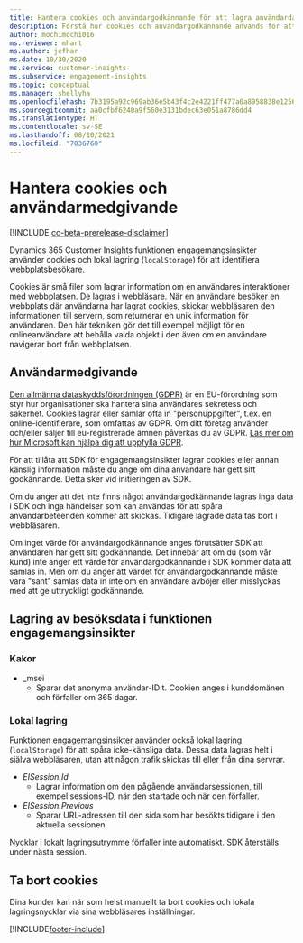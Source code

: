 ```yaml
---
title: Hantera cookies och användargodkännande för att lagra användardata
description: Förstå hur cookies och användargodkännande används för att identifiera webbplatsbesökare.
author: mochimochi016
ms.reviewer: mhart
ms.author: jefhar
ms.date: 10/30/2020
ms.service: customer-insights
ms.subservice: engagement-insights
ms.topic: conceptual
ms.manager: shellyha
ms.openlocfilehash: 7b3195a92c969ab36e5b43f4c2e4221ff477a0a8958838e1256528f58fe13dce
ms.sourcegitcommit: aa0cfbf6240a9f560e3131bdec63e051a8786dd4
ms.translationtype: HT
ms.contentlocale: sv-SE
ms.lasthandoff: 08/10/2021
ms.locfileid: "7036760"
---
```

# <a name="manage-cookies-and-user-consent"></a>Hantera cookies och användarmedgivande

[!INCLUDE [cc-beta-prerelease-disclaimer](includes/cc-beta-prerelease-disclaimer.md)]

Dynamics 365 Customer Insights funktionen engagemangsinsikter använder cookies och lokal lagring (`localStorage`) för att identifiera webbplatsbesökare.

Cookies är små filer som lagrar information om en användares interaktioner med webbplatsen. De lagras i webbläsare. När en användare besöker en webbplats där användarna har lagrat cookies, skickar webbläsaren den informationen till servern, som returnerar en unik information för användaren. Den här tekniken gör det till exempel möjligt för en onlineanvändare att behålla valda objekt i den även om en användare navigerar bort från webbplatsen.

## <a name="user-consent"></a>Användarmedgivande

[Den allmänna dataskyddsförordningen (GDPR)](/dynamics365/get-started/gdpr/) är en EU-förordning som styr hur organisationer ska hantera sina användares sekretess och säkerhet. Cookies lagrar eller samlar ofta in "personuppgifter", t.ex. en online-identifierare, som omfattas av GDPR. Om ditt företag använder och/eller säljer till eu-registrerade ämnen påverkas du av GDPR. [Läs mer om hur Microsoft kan hjälpa dig att uppfylla GDPR](https://www.microsoft.com/trust-center/privacy/gdpr-faqs).

För att tillåta att SDK för engagemangsinsikter lagrar cookies eller annan känslig information måste du ange om dina användare har gett sitt godkännande. Detta sker vid initieringen av SDK.

Om du anger att det inte finns något användargodkännande lagras inga data i SDK och inga händelser som kan användas för att spåra användarbeteenden kommer att skickas. Tidigare lagrade data tas bort i webbläsaren.

Om inget värde för användargodkännande anges förutsätter SDK att användaren har gett sitt godkännande. Det innebär att om du (som vår kund) inte anger ett värde för användargodkännande i SDK kommer data att samlas in. Men om du anger att värdet för användargodkännande måste vara "sant" samlas data in inte om en användare avböjer eller misslyckas med att ge uttryckligt godkännande.

## <a name="visitor-data-storage-in-engagement-insights-capability"></a>Lagring av besöksdata i funktionen engagemangsinsikter

### <a name="cookies"></a>Kakor

- _msei
    - Sparar det anonyma användar-ID:t. Cookien anges i kunddomänen och förfaller om 365 dagar.

### <a name="local-storage"></a>Lokal lagring

Funktionen engagemangsinsikter använder också lokal lagring (`localStorage`) för att spåra icke-känsliga data. Dessa data lagras helt i själva webbläsaren, utan att någon trafik skickas till eller från dina servrar.

- *EISession.Id* 
    - Lagrar information om den pågående användarsessionen, till exempel sessions-ID, när den startade och när den förfaller.
- *EISession.Previous*
    - Sparar URL-adressen till den sida som har besökts tidigare i den aktuella sessionen.
    
Nycklar i lokalt lagringsutrymme förfaller inte automatiskt. SDK återställs under nästa session.

## <a name="deleting-cookies"></a>Ta bort cookies

Dina kunder kan när som helst manuellt ta bort cookies och lokala lagringsnycklar via sina webbläsares inställningar.


[!INCLUDE[footer-include](../includes/footer-banner.md)]